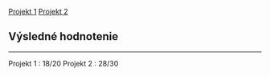 [Projekt 1](https://www.stud.fit.vutbr.cz/~xvalko11/proj1 "Projekt 1")
[Projekt 2](https://www.stud.fit.vutbr.cz/~xvalko11/proj2 "Projekt 2")



## Výsledné hodnotenie
-------
Projekt 1 : 18/20
Projekt 2 : 28/30
